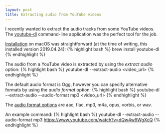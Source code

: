 ```yaml
---
layout: post
title: Extracting audio from YouTube videos
---
```


I recently wanted to extract the audio tracks from some YouTube videos. The [youtube-dl](https://ytdl-org.github.io/youtube-dl/) command-line application was the perfect tool for the job.

[Installation](https://github.com/ytdl-org/youtube-dl#installation) on macOS was straightforward (at the time of writing, this installed version 2019.04.24):
{% highlight bash %}
brew install youtube-dl
{% endhighlight %}

The audio from a YouTube video is extracted by using the _extract audio_ option:
{% highlight bash %}
youtube-dl --extract-audio <video_url>
{% endhighlight %}

The default audio format is Ogg, however you can specify alternative formats by using the _audio format_ option:
{% highlight bash %}
youtube-dl --extract-audio --audio-format mp3 <video_url>
{% endhighlight %}

The [audio format options](https://github.com/ytdl-org/youtube-dl#options) are aac, flac, mp3, m4a, opus, vorbis, or wav.

An example command:
{% highlight bash %}
youtube-dl --extract-audio --audio-format mp3 https://www.youtube.com/watch?v=dQw4w9WgXcQ
{% endhighlight %}